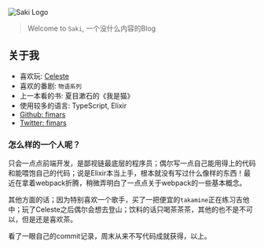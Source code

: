 ![Saki Logo](./Saki.png)

> Welcome to `Saki`, 一个没什么内容的Blog

## 关于我

- 喜欢玩: [Celeste](http://www.celestegame.com/)
- 喜欢的番剧: `物语系列`
- 上一本看的书: 夏目漱石的《我是猫》
- 使用较多的语言: TypeScript, Elixir
- [Github: fimars](https://github.com/fimars/)
- [Twitter: fimars](https://twitter.com/_fimars)

### 怎么样的一个人呢？

只会一点点前端开发，是鄙视链最底层的程序员；偶尔写一点自己能用得上的代码和能喂饱自己的代码；说是Elixir本当上手，根本就没有写过什么像样的东西！最近在拿着webpack折腾，稍微弄明白了一点点关于webpack的一些基本概念。

其他方面的话；因为特别喜欢一个歌手，买了一把便宜的`takamine`正在练习吉他中；玩了Celeste之后偶尔会想去登山；饮料的话只喝茶茶茶，其他的也不是不可以，但是还是喜欢茶。

看了一眼自己的commit记录，周末从来不写代码成就获得，以上。